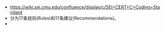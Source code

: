 - https://wiki.sei.cmu.edu/confluence/display/c/SEI+CERT+C+Coding+Standard
- 分为17条规则(Rules)和17条建议(Recommendations)。
-